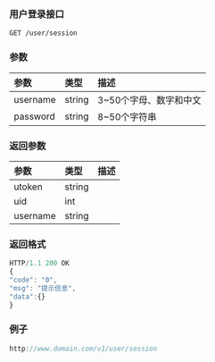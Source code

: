 ### 用户登录接口

```
GET /user/session
```

### 参数

| **参数** | **类型** | **描述** |
| :--- | :--- | :--- |
| username | string | 3~50个字母、数字和中文 |
| password | string | 8~50个字符串 |

### 返回参数

| **参数** | **类型** | **描述** |
| :--- | :--- | :--- |
| utoken | string |  |
| uid | int |  |
| username | string |  |

### 返回格式

```js
HTTP/1.1 200 OK
{
"code": "0",
"msg": "提示信息",
"data":{}
}
```

### 例子

```js
http://www.domain.com/v1/user/session
```



